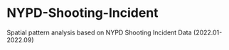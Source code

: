 # NYPD-Shooting-Incident
Spatial pattern analysis based on NYPD Shooting Incident Data (2022.01-2022.09)
